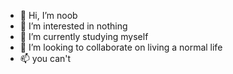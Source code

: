 - 👋 Hi, I’m noob
- 👀 I’m interested in nothing 
- 🌱 I’m currently studying myself
- 💞️ I’m looking to collaborate on living a normal life 
- 📫 you can't 

<!---
Usman8886/Usman8886 is a ✨ special ✨ repository because its `README.md` (this file) appears on your GitHub profile.
You can click the Preview link to take a look at your changes.
--->
